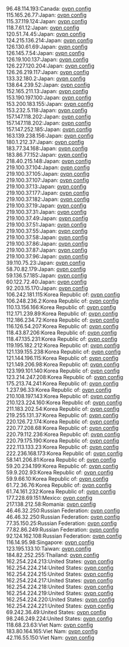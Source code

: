 96.48.114.193:Canada: [ovpn config](vpn/96_48_114_193.ovpn)  
115.165.26.77:Japan: [ovpn config](vpn/115_165_26_77.ovpn)  
115.37.119.124:Japan: [ovpn config](vpn/115_37_119_124.ovpn)  
118.7.61.12:Japan: [ovpn config](vpn/118_7_61_12.ovpn)  
120.51.74.45:Japan: [ovpn config](vpn/120_51_74_45.ovpn)  
124.215.136.214:Japan: [ovpn config](vpn/124_215_136_214.ovpn)  
126.130.61.69:Japan: [ovpn config](vpn/126_130_61_69.ovpn)  
126.145.7.54:Japan: [ovpn config](vpn/126_145_7_54.ovpn)  
126.19.100.137:Japan: [ovpn config](vpn/126_19_100_137.ovpn)  
126.227.120.204:Japan: [ovpn config](vpn/126_227_120_204.ovpn)  
126.26.219.117:Japan: [ovpn config](vpn/126_26_219_117.ovpn)  
133.32.180.2:Japan: [ovpn config](vpn/133_32_180_2.ovpn)  
138.64.239.52:Japan: [ovpn config](vpn/138_64_239_52.ovpn)  
152.165.211.13:Japan: [ovpn config](vpn/152_165_211_13.ovpn)  
153.190.197.100:Japan: [ovpn config](vpn/153_190_197_100.ovpn)  
153.200.183.155:Japan: [ovpn config](vpn/153_200_183_155.ovpn)  
153.232.5.118:Japan: [ovpn config](vpn/153_232_5_118.ovpn)  
157.147.118.202:Japan: [ovpn config](vpn/157_147_118_202.ovpn)  
157.147.118.202:Japan: [ovpn config](vpn/157_147_118_202.ovpn)  
157.147.252.185:Japan: [ovpn config](vpn/157_147_252_185.ovpn)  
163.139.238.156:Japan: [ovpn config](vpn/163_139_238_156.ovpn)  
180.1.212.37:Japan: [ovpn config](vpn/180_1_212_37.ovpn)  
183.77.34.168:Japan: [ovpn config](vpn/183_77_34_168.ovpn)  
183.86.77.152:Japan: [ovpn config](vpn/183_86_77_152.ovpn)  
218.40.215.148:Japan: [ovpn config](vpn/218_40_215_148.ovpn)  
219.100.37.104:Japan: [ovpn config](vpn/219_100_37_104.ovpn)  
219.100.37.105:Japan: [ovpn config](vpn/219_100_37_105.ovpn)  
219.100.37.107:Japan: [ovpn config](vpn/219_100_37_107.ovpn)  
219.100.37.13:Japan: [ovpn config](vpn/219_100_37_13.ovpn)  
219.100.37.177:Japan: [ovpn config](vpn/219_100_37_177.ovpn)  
219.100.37.182:Japan: [ovpn config](vpn/219_100_37_182.ovpn)  
219.100.37.19:Japan: [ovpn config](vpn/219_100_37_19.ovpn)  
219.100.37.31:Japan: [ovpn config](vpn/219_100_37_31.ovpn)  
219.100.37.49:Japan: [ovpn config](vpn/219_100_37_49.ovpn)  
219.100.37.51:Japan: [ovpn config](vpn/219_100_37_51.ovpn)  
219.100.37.55:Japan: [ovpn config](vpn/219_100_37_55.ovpn)  
219.100.37.58:Japan: [ovpn config](vpn/219_100_37_58.ovpn)  
219.100.37.86:Japan: [ovpn config](vpn/219_100_37_86.ovpn)  
219.100.37.87:Japan: [ovpn config](vpn/219_100_37_87.ovpn)  
219.100.37.96:Japan: [ovpn config](vpn/219_100_37_96.ovpn)  
39.110.75.23:Japan: [ovpn config](vpn/39_110_75_23.ovpn)  
58.70.82.179:Japan: [ovpn config](vpn/58_70_82_179.ovpn)  
59.136.57.185:Japan: [ovpn config](vpn/59_136_57_185.ovpn)  
60.122.72.40:Japan: [ovpn config](vpn/60_122_72_40.ovpn)  
92.203.15.170:Japan: [ovpn config](vpn/92_203_15_170.ovpn)  
106.242.181.115:Korea Republic of: [ovpn config](vpn/106_242_181_115.ovpn)  
106.248.236.2:Korea Republic of: [ovpn config](vpn/106_248_236_2.ovpn)  
110.13.156.166:Korea Republic of: [ovpn config](vpn/110_13_156_166.ovpn)  
112.171.239.89:Korea Republic of: [ovpn config](vpn/112_171_239_89.ovpn)  
112.186.234.72:Korea Republic of: [ovpn config](vpn/112_186_234_72.ovpn)  
116.126.54.207:Korea Republic of: [ovpn config](vpn/116_126_54_207.ovpn)  
118.43.87.206:Korea Republic of: [ovpn config](vpn/118_43_87_206.ovpn)  
118.47.135.231:Korea Republic of: [ovpn config](vpn/118_47_135_231.ovpn)  
119.195.182.212:Korea Republic of: [ovpn config](vpn/119_195_182_212.ovpn)  
121.139.155.238:Korea Republic of: [ovpn config](vpn/121_139_155_238.ovpn)  
121.144.196.115:Korea Republic of: [ovpn config](vpn/121_144_196_115.ovpn)  
121.149.206.98:Korea Republic of: [ovpn config](vpn/121_149_206_98.ovpn)  
123.199.101.140:Korea Republic of: [ovpn config](vpn/123_199_101_140.ovpn)  
123.214.247.208:Korea Republic of: [ovpn config](vpn/123_214_247_208.ovpn)  
175.213.74.241:Korea Republic of: [ovpn config](vpn/175_213_74_241.ovpn)  
1.237.96.33:Korea Republic of: [ovpn config](vpn/1_237_96_33.ovpn)  
210.108.197.143:Korea Republic of: [ovpn config](vpn/210_108_197_143.ovpn)  
210.123.224.160:Korea Republic of: [ovpn config](vpn/210_123_224_160.ovpn)  
211.183.202.54:Korea Republic of: [ovpn config](vpn/211_183_202_54.ovpn)  
219.255.131.37:Korea Republic of: [ovpn config](vpn/219_255_131_37.ovpn)  
220.126.72.174:Korea Republic of: [ovpn config](vpn/220_126_72_174.ovpn)  
220.77.208.68:Korea Republic of: [ovpn config](vpn/220_77_208_68.ovpn)  
220.79.112.236:Korea Republic of: [ovpn config](vpn/220_79_112_236.ovpn)  
220.79.175.190:Korea Republic of: [ovpn config](vpn/220_79_175_190.ovpn)  
222.113.133.23:Korea Republic of: [ovpn config](vpn/222_113_133_23.ovpn)  
222.236.168.173:Korea Republic of: [ovpn config](vpn/222_236_168_173.ovpn)  
58.141.206.81:Korea Republic of: [ovpn config](vpn/58_141_206_81.ovpn)  
59.20.234.199:Korea Republic of: [ovpn config](vpn/59_20_234_199.ovpn)  
59.9.202.93:Korea Republic of: [ovpn config](vpn/59_9_202_93.ovpn)  
59.9.66.10:Korea Republic of: [ovpn config](vpn/59_9_66_10.ovpn)  
61.72.36.76:Korea Republic of: [ovpn config](vpn/61_72_36_76.ovpn)  
61.74.161.232:Korea Republic of: [ovpn config](vpn/61_74_161_232.ovpn)  
177.228.69.151:Mexico: [ovpn config](vpn/177_228_69_151.ovpn)  
217.138.212.58:Romania: [ovpn config](vpn/217_138_212_58.ovpn)  
46.46.32.250:Russian Federation: [ovpn config](vpn/46_46_32_250.ovpn)  
46.46.32.250:Russian Federation: [ovpn config](vpn/46_46_32_250.ovpn)  
77.35.150.25:Russian Federation: [ovpn config](vpn/77_35_150_25.ovpn)  
77.82.86.249:Russian Federation: [ovpn config](vpn/77_82_86_249.ovpn)  
92.124.162.108:Russian Federation: [ovpn config](vpn/92_124_162_108.ovpn)  
116.14.95.98:Singapore: [ovpn config](vpn/116_14_95_98.ovpn)  
123.195.133.10:Taiwan: [ovpn config](vpn/123_195_133_10.ovpn)  
184.82.252.255:Thailand: [ovpn config](vpn/184_82_252_255.ovpn)  
162.254.224.213:United States: [ovpn config](vpn/162_254_224_213.ovpn)  
162.254.224.214:United States: [ovpn config](vpn/162_254_224_214.ovpn)  
162.254.224.215:United States: [ovpn config](vpn/162_254_224_215.ovpn)  
162.254.224.217:United States: [ovpn config](vpn/162_254_224_217.ovpn)  
162.254.224.218:United States: [ovpn config](vpn/162_254_224_218.ovpn)  
162.254.224.219:United States: [ovpn config](vpn/162_254_224_219.ovpn)  
162.254.224.220:United States: [ovpn config](vpn/162_254_224_220.ovpn)  
162.254.224.221:United States: [ovpn config](vpn/162_254_224_221.ovpn)  
69.242.36.49:United States: [ovpn config](vpn/69_242_36_49.ovpn)  
98.246.249.224:United States: [ovpn config](vpn/98_246_249_224.ovpn)  
118.68.23.63:Viet Nam: [ovpn config](vpn/118_68_23_63.ovpn)  
183.80.164.165:Viet Nam: [ovpn config](vpn/183_80_164_165.ovpn)  
42.116.55.150:Viet Nam: [ovpn config](vpn/42_116_55_150.ovpn)  
